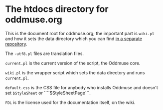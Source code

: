 The htdocs directory for oddmuse.org
====================================

This is the document root for oddmuse.org; the important part is
```wiki.pl``` and how it sets the data directory which you can find
[in a separate repository](https://github.com/kensanata/Oddmuse-Wiki/).

The ```-utf8.pl``` files are translation files.

```current.pl``` is the current version of the script, the Oddmuse core.

```wiki.pl``` is the wrapper script which sets the data directory and
runs ```current.pl```.

```default.css``` is the CSS file for anybody who installs Oddmuse and
doesn't set ```$StyleSheet``` or ````$StyleSheetPage```.

```FDL``` is the license used for the documentation itself, on the
wiki.
